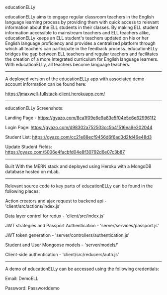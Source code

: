 educationELLy 

educationELLy aims to engage regular classroom teachers in the English language learning process by providing them with quick access to relevant information about the ELL students in their classes. By making ELL student information accessible to mainstream teachers and ELL teachers alike, educationELLy keeps an ELL student's teachers updated on his or her English language proficiency and provides a centralized platform through which all teachers can participate in the feedback process. educationELLy bridges the gap between ELL teachers and regular teachers and facilitates the creation of a more integrated curriculum for English language learners. With educationELLy, all teachers become language teachers.

__________________________________________________
A deployed version of the educationELLy app with associated demo account information can be found here:

https://jmaxwell-fullstack-client.herokuapp.com/

__________________________________________________
educationELLy Screenshots:

Landing Page - https://gyazo.com/8ca1f09e6e9a83e5f04e5c6e629961f2  

Login Page: https://gyazo.com/d98302a752503cc5b41516ea9e202044

Student List: https://gyazo.com/cc21e88ecf9456d6f6ad3d2fd46e48d3

Update Student Fields: https://gyazo.com/5006e4facbfd04e8f30792d6e07c3b87

___________________________________________________
Built With the MERN stack and deployed using Heroku with a MongoDB database hosted on mLab.

___________________________________________________
Relevant source code to key parts of educationELLy can be found in the following places:

Action creators and ajax request to backend api - 'client/src/actions/index.js'

Data layer control for redux - 'client/src/index.js'

JWT strategies and Passport Authentication - 'server/services/passport.js'

JWT token generation - 'server/controllers/authentication.js'

Student and User Mongoose models - 'server/models/'

Client-side authentication - 'client/src/reducers/auth.js'

___________________________________________________
A demo of educationELLy can be accessed using the following credentials:

Email: DemoELL

Password: Passworddemo


